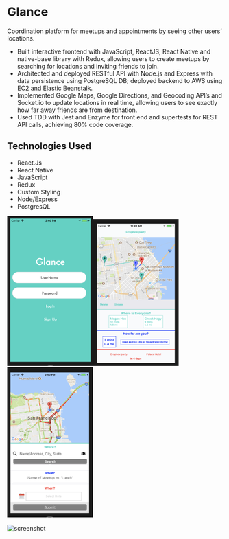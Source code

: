 # Glance

Coordination platform for meetups and appointments by seeing other users’ locations.

- Built interactive frontend with JavaScript, ReactJS, React Native and native-base library with Redux, allowing users to create meetups by searching for locations and inviting friends to join.
- Architected and deployed RESTful API with Node.js and Express with data persistence using PostgreSQL DB; deployed backend to AWS using EC2 and Elastic Beanstalk.
- Implemented Google Maps, Google Directions, and Geocoding API’s and Socket.io to update locations in real time, allowing users to see exactly how far away friends are from destination.
- Used TDD with Jest and Enzyme for front end and supertests for REST API calls, achieving 80% code coverage.

## Technologies Used
- React.Js
- React Native
- JavaScript
- Redux
- Custom Styling
- Node/Express
- PostgresQL

<img src="./images/glanceScreenShot2.png" width="200"><img src="./images/glanceScreenShot1.png" width="200">
<img src="./images/glanceScreenShot3.png" width="200">

![screenshot](./images/glance1.gif?raw=true)




